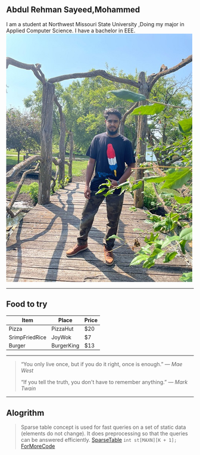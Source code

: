 ## Abdul Rehman Sayeed,Mohammed
I am a student at Northwest Missouri State University ,Doing my major in Applied Computer Science. I have a bachelor in EEE.
![MyPicture](lab2.jpeg)

---

## Food to try

| Item | Place | Price|
| --- | --- | --- |
| Pizza | PizzaHut | $20 |
| SrimpFriedRice | JoyWok | $7 |
| Burger | BurgerKing | $13

---

>“You only live once, but if you do it right, once is enough.”
*― Mae West*
>
>“If you tell the truth, you don't have to remember anything.”
*― Mark Twain*

---

## Alogrithm

>Sparse table concept is used for fast queries on a set of static data (elements do not change). It does preprocessing so that the queries can be answered efficiently. [SparseTable](https://www.geeksforgeeks.org/sparse-table/)
```int st[MAXN][K + 1];```
[ForMoreCode](https://cp-algorithms.com/data_structures/sparse-table.html)